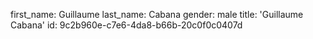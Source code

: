 first_name: Guillaume
last_name: Cabana
gender: male
title: 'Guillaume Cabana'
id: 9c2b960e-c7e6-4da8-b66b-20c0f0c0407d
